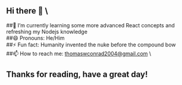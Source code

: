 ## Hi there 👋 \
##🌱 I’m currently learning some more advanced React concepts and refreshing my Nodejs knowledge \
##😄 Pronouns: He/Him \
##⚡ Fun fact: Humanity invented the nuke before the compound bow \
##📫 How to reach me: thomaswconrad2004@gmail.com \
## Thanks for reading, have a great day!

<!--
**tconrad1/tconrad1** is a ✨ _special_ ✨ repository because its `README.md` (this file) appears on your GitHub profile.

Here are some ideas to get you started:

- 🔭 I’m currently working on ...
- 🌱 I’m currently learning ...
- 👯 I’m looking to collaborate on ...
- 🤔 I’m looking for help with ...
- 💬 Ask me about ...
- 📫 How to reach me: ...
- 😄 Pronouns: ...
- ⚡ Fun fact: ...
-->
